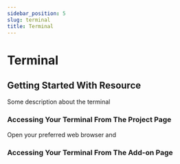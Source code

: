 ```yaml
---
sidebar_position: 5
slug: terminal
title: Terminal
---
```


# Terminal

## Getting Started With Resource

Some description about the terminal

### Accessing Your Terminal From The Project Page

Open your preferred web browser and

### Accessing Your Terminal From The Add-on Page
